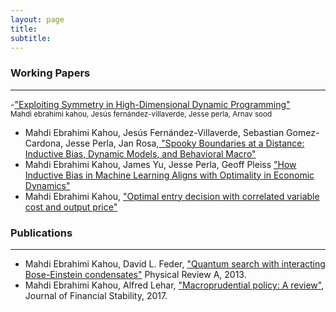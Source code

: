 ```yaml
---
layout: page
title: 
subtitle: 
---
```

>

### Working Papers
-----
-<a href="../docs/Papers/symmetry_dynamic_programming.pdf" target="_blank">"Exploiting Symmetry in High-Dimensional Dynamic Programming"</a> 
<br>
<small>Mahdi ebrahimi kahou, Jesús fernández-villaverde, Jesse perla, Arnav sood</small>

<!--- Mahdi Ebrahimi Kahou, Jesús Fernández-Villaverde, Jesse Perla, Arnav Sood, <a href="../docs/Papers/symmetry_dynamic_programming.pdf" target="_blank">"Exploiting Symmetry in High-Dimensional Dynamic Programming"</a> -->
-  Mahdi Ebrahimi Kahou, Jesús Fernández-Villaverde, Sebastian Gomez-Cardona, Jesse Perla, Jan Rosa,<a href="../docs/Papers/SpookyBoundary.pdf" target="_blank"> "Spooky Boundaries at a Distance: Inductive Bias, Dynamic Models, and Behavioral Macro"</a>
- Mahdi Ebrahimi Kahou, James Yu, Jesse Perla, Geoff Pleiss <a href="https://arxiv.org/abs/2406.01898" target="_blank">"How Inductive Bias in Machine Learning Aligns with Optimality in Economic Dynamics"</a>
- Mahdi Ebrahimi Kahou, <a href="./docs/Papers/input_output.pdf" target="_blank">"Optimal entry decision with correlated variable cost and output price"</a>

### Publications
-----
- Mahdi Ebrahimi Kahou, David L. Feder, <a href="https://journals.aps.org/pra/abstract/10.1103/PhysRevA.88.032310" target="_blank">"Quantum search with interacting Bose-Einstein condensates"</a> Physical Review A, 2013.
- Mahdi Ebrahimi Kahou, Alfred Lehar, <a href="https://www.sciencedirect.com/science/article/abs/pii/S1572308916302297" target="_blank">"Macroprudential policy: A review"</a>, Journal of Financial Stability, 2017.
